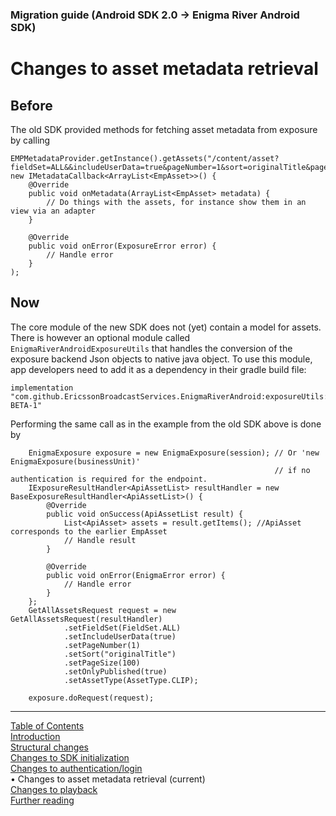 ### Migration guide (Android SDK 2.0 -> Enigma River Android SDK)
# Changes to asset metadata retrieval
## Before

The old SDK provided methods for fetching asset metadata from exposure by calling
```
EMPMetadataProvider.getInstance().getAssets("/content/asset?fieldSet=ALL&&includeUserData=true&pageNumber=1&sort=originalTitle&pageSize=100&onlyPublished=true&assetType=CLIP", new IMetadataCallback<ArrayList<EmpAsset>>() {
	@Override
    public void onMetadata(ArrayList<EmpAsset> metadata) {
        // Do things with the assets, for instance show them in an view via an adapter
    }

    @Override
    public void onError(ExposureError error) {
        // Handle error
    }
);
```

## Now
The core module of the new SDK does not (yet) contain a model for assets. There is however an
optional module called `EnigmaRiverAndroidExposureUtils` that handles the conversion of the exposure
backend Json objects to native java object. To use this module, app developers need to add it as a
dependency in their gradle build file:
```
implementation "com.github.EricssonBroadcastServices.EnigmaRiverAndroid:exposureUtils:r3.1.14-BETA-1"
```
Performing the same call as in the example from the old SDK above is done by
```
    EnigmaExposure exposure = new EnigmaExposure(session); // Or 'new EnigmaExposure(businessUnit)'
                                                           // if no authentication is required for the endpoint.
    IExposureResultHandler<ApiAssetList> resultHandler = new BaseExposureResultHandler<ApiAssetList>() {
        @Override
        public void onSuccess(ApiAssetList result) {
            List<ApiAsset> assets = result.getItems(); //ApiAsset corresponds to the earlier EmpAsset
            // Handle result
        }

        @Override
        public void onError(EnigmaError error) {
            // Handle error
        }
    };
    GetAllAssetsRequest request = new GetAllAssetsRequest(resultHandler)
            .setFieldSet(FieldSet.ALL)
            .setIncludeUserData(true)
            .setPageNumber(1)
            .setSort("originalTitle")
            .setPageSize(100)
            .setOnlyPublished(true)
            .setAssetType(AssetType.CLIP);

    exposure.doRequest(request);
```


___
[Table of Contents](../index.md)<br/>
[Introduction](introduction.md)<br/>
[Structural changes](structural_changes.md)<br/>
[Changes to SDK initialization](sdk_initialization.md)<br/>
[Changes to authentication/login](login.md)<br/>
&bull; Changes to asset metadata retrieval (current)<br/>
[Changes to playback](playback.md)<br/>
[Further reading](further_reading.md)<br/>
